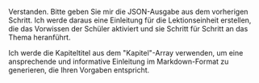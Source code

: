 Verstanden. Bitte geben Sie mir die JSON-Ausgabe aus dem vorherigen Schritt. Ich werde daraus eine Einleitung für die Lektionseinheit erstellen, die das Vorwissen der Schüler aktiviert und sie Schritt für Schritt an das Thema heranführt. 

Ich werde die Kapiteltitel aus dem "Kapitel"-Array verwenden, um eine ansprechende und informative Einleitung im Markdown-Format zu generieren, die Ihren Vorgaben entspricht. 
